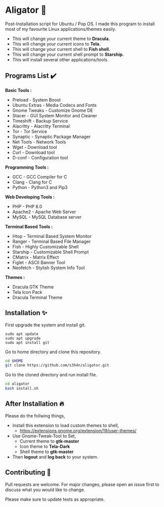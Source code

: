 # Aligator 🐊
Post-Installation script for Ubuntu / Pop OS. I made this program to install most of my favourite Linux applications/themes easily.

- This will change your current theme to **Dracula.**
- This will change your current icons to **Tela.**
- This will change your current shell to **Fish shell.**
- This will change your current shell prompt to **Starship.**
- This will install several other applications/tools.

## Programs List ✔️
**Basic Tools :**
  - Preload - System Boost
  - Ubuntu Extras - Media Codecs and Fonts
  - Gnome Tweaks - Customize Gnome DE
  - Stacer - GUI System Monitor and Cleaner
  - Timeshift - Backup Service
  - Alacritty - Alacritty Terminal
  - Tor - Tor Service
  - Synaptic - Synaptic Package Manager
  - Net Tools - Network Tools
  - Wget - Download tool
  - Curl - Download tool
  - D-conf - Configuration tool
 
 **Programming Tools :**
  - GCC - GCC Compiler for C
  - Clang - Clang for C
  - Python - Python3 and Pip3

**Web Developing Tools :**
  - PHP - PHP 8.0
  - Apache2 - Apache Web Server
  - MySQL - MySQL Database server

**Terminal Based Tools :**
  - Htop -  Terminal Based System Monitor
  - Ranger - Terminal Based File Manager
  - Fish - Highly Customizable Shell
  - Starship - Customizable Shell Prompt
  - CMatrix - Matrix Effect
  - Figlet - ASCII Banner Tool
  - Neofetch - Stylish System Info Tool    

**Themes :**
  - Dracula GTK Theme
  - Tela Icon Pack
  - Dracula Terminal Theme    


## Installation ✨

First upgrade the system and install git.
```git
sudo apt update
sudo apt upgrade
sudo apt install git
```
Go to home directory and clone this repository.
```bash
cd $HOME
git clone https://github.com/s3h4n/aligator.git
```

Go to the cloned directory and run install file.
```bash
cd aligator
bash install.sh
```

## After Installation 🔥

Please do the follwing things,
- Install this extension to load custom themes to shell,
  - https://extensions.gnome.org/extension/19/user-themes/
- Use Gnome-Tweak-Tool to Set, 
  - Current theme to **gtk-master**
  - Icon theme to **Tela-Dark**
  - Shell theme to **gtk-master**
- Then **logout** and **log back** to your system. 

## Contributing 🤝

Pull requests are welcome. For major changes, please open an issue first to discuss what you would like to change.

Please make sure to update tests as appropriate.

